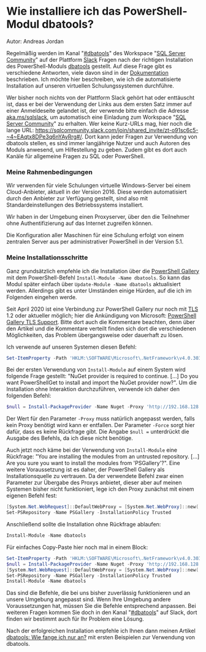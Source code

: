 # Wie installiere ich das PowerShell-Modul dbatools?

Autor: Andreas Jordan



Regelmäßig werden im Kanal "[#dbatools](https://sqlcommunity.slack.com/#dbatools)" des Workspace "[SQL Server Community](https://sqlcommunity.slack.com/)" auf der Plattform [Slack](https://slack.com/intl/de-de/) Fragen nach der richtigen Installation des PowerShell-Moduls [dbatools](https://dbatools.io/) gestellt. Auf diese Frage gibt es verschiedene Antworten, viele davon sind in der [Dokumentation](https://dbatools.io/download/) beschrieben. Ich möchte hier beschreiben, wie ich die automatisierte Installation auf unseren virtuellen Schulungssystemen durchführe.

Wer bisher noch nichts von der Plattform Slack gehört hat oder enttäuscht ist, dass er bei der Verwendung der Links aus dem ersten Satz immer auf einer Anmeldeseite gelandet ist, der verwende bitte einfach die Adresse [aka.ms/sqlslack](http://aka.ms/sqlslack), um automatisch eine Einladung zum Workspace "[SQL Server Community](https://sqlcommunity.slack.com/)" zu erhalten. Wer keine Kurz-URLs mag, hier noch die lange URL: https://sqlcommunity.slack.com/join/shared_invite/zt-o91sc6c5-~4~EAqtx8DPe3q6nYAyRrg#/. Dort kann jeder Fragen zur Verwendung von dbatools stellen, es sind immer langjährige Nutzer und auch Autoren des Moduls anwesend, um Hilfestellung zu geben. Zudem gibt es dort auch Kanäle für allgemeine Fragen zu SQL oder PowerShell.



### Meine Rahmenbedingungen

Wir verwenden für viele Schulungen virtuelle Windows-Server bei einem Cloud-Anbieter, aktuell in der Version 2016. Diese werden automatisiert durch den Anbieter zur Verfügung gestellt, sind also mit Standardeinstellungen des Betriebssystems installiert.

Wir haben in der Umgebung einen Proxyserver, über den die Teilnehmer ohne Authentifizierung auf das Internet zugreifen können.

Die Konfiguration aller Maschinen für eine Schulung erfolgt von einem zentralen Server aus per administrativer PowerShell in der Version 5.1.



### Meine Installationsschritte

Ganz grundsätzlich empfehle ich die Installation über die [PowerShell Gallery](https://www.powershellgallery.com/packages/dbatools/) mit dem PowerShell-Befehl `Install-Module -Name dbatools`. So kann das Modul später einfach über `Update-Module -Name dbatools` aktualisiert werden. Allerdings gibt es unter Umständen einige Hürden, auf die ich im Folgenden eingehen werde.

Seit April 2020 ist eine Verbindung zur PowerShell Gallery nur noch mit [TLS](https://de.wikipedia.org/wiki/Transport_Layer_Security) 1.2 oder aktueller möglich; hier die Ankündigung von Microsoft: [PowerShell Gallery TLS Support](https://devblogs.microsoft.com/powershell/powershell-gallery-tls-support/). Bitte dort auch die Kommentare beachten, denn über den Artikel und die Kommentare verteilt finden sich dort die verschiedenen Möglichkeiten, das Problem übergangsweise oder dauerhaft zu lösen.

Ich verwende auf unseren Systemen diesen Befehl:

```powershell
Set-ItemProperty -Path 'HKLM:\SOFTWARE\Microsoft\.NetFramework\v4.0.30319' -Name 'SchUseStrongCrypto' -Type DWord -Value 1
```

Bei der ersten Verwendung von `Install-Module` auf einem System wird folgende Frage gestellt: "NuGet provider is required to continue. [...] Do you want PowerShellGet to install and import the NuGet provider now?". Um die Installation ohne Interaktion durchzuführen, verwende ich daher den folgenden Befehl:

```powershell
$null = Install-PackageProvider -Name Nuget -Proxy 'http://192.168.128.2:3128' -Force
```

Der Wert für den Parameter `-Proxy` muss natürlich angepasst werden, falls kein Proxy benötigt wird kann er entfallen. Der Parameter `-Force` sorgt hier dafür, dass es keine Rückfrage gibt. Die Angabe `$null =` unterdrückt die Ausgabe des Befehls, da ich diese nicht benötige.

Auch jetzt noch käme bei der Verwendung von `Install-Module` eine Rückfrage: "You are installing the modules from an untrusted repository. [...] Are you sure you want to install the modules from 'PSGallery'?". Eine weitere Voraussetzung ist es daher, der PowerShell Gallery als Installationsquelle zu vertrauen. Da der verwendete Befehl zwar einen Parameter zur Übergabe des Proxys anbietet, dieser aber auf meinen Systemen bisher nicht funktioniert, lege ich den Proxy zunächst mit einem eigenen Befehl fest:

```powershell
[System.Net.WebRequest]::DefaultWebProxy = [System.Net.WebProxy]::new('http://192.168.128.2:3128')
Set-PSRepository -Name PSGallery -InstallationPolicy Trusted
```

Anschließend sollte die Installation ohne Rückfrage ablaufen:

```powershell
Install-Module -Name dbatools
```

Für einfaches Copy-Paste hier noch mal in einem Block:

```powershell
Set-ItemProperty -Path 'HKLM:\SOFTWARE\Microsoft\.NetFramework\v4.0.30319' -Name 'SchUseStrongCrypto' -Type DWord -Value 1
$null = Install-PackageProvider -Name Nuget -Proxy 'http://192.168.128.2:3128' -Force
[System.Net.WebRequest]::DefaultWebProxy = [System.Net.WebProxy]::new('http://192.168.128.2:3128')
Set-PSRepository -Name PSGallery -InstallationPolicy Trusted
Install-Module -Name dbatools
```

Das sind die Befehle, die bei uns bisher zuverlässig funktionieren und an unsere Umgebung angepasst sind. Wenn Ihre Umgebung andere Voraussetzungen hat, müssen Sie die Befehle entsprechend anpassen. Bei weiteren Fragen kommen Sie doch in den Kanal "[#dbatools](https://sqlcommunity.slack.com/#dbatools)" auf Slack, dort finden wir bestimmt auch für Ihr Problem eine Lösung.

Nach der erfolgreichen Installation empfehle ich Ihnen dann meinen Artikel [dbatools: Wie fange ich nur an?](2021_04_25_dbatools_-_Wie_fange_ich_nur_an.md) mit ersten Beispielen zur Verwendung von dbatools.









